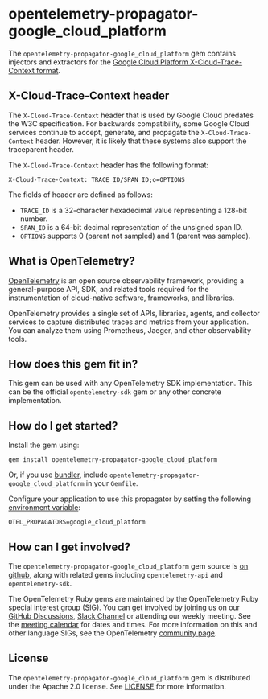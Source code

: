 # opentelemetry-propagator-google_cloud_platform

The `opentelemetry-propagator-google_cloud_platform` gem contains injectors and extractors for the
[Google Cloud Platform X-Cloud-Trace-Context format][gcp-spec].

## X-Cloud-Trace-Context header

The `X-Cloud-Trace-Context` header that is used by Google Cloud predates the W3C specification. For backwards compatibility, some Google Cloud services continue to accept, generate, and propagate the `X-Cloud-Trace-Context` header. However, it is likely that these systems also support the traceparent header.

The `X-Cloud-Trace-Context` header has the following format:

```
X-Cloud-Trace-Context: TRACE_ID/SPAN_ID;o=OPTIONS
```

The fields of header are defined as follows:

- `TRACE_ID` is a 32-character hexadecimal value representing a 128-bit number.
- `SPAN_ID` is a 64-bit decimal representation of the unsigned span ID.
- `OPTIONS` supports 0 (parent not sampled) and 1 (parent was sampled).

## What is OpenTelemetry?

[OpenTelemetry][opentelemetry-home] is an open source observability framework, providing a general-purpose API, SDK, and related tools required for the instrumentation of cloud-native software, frameworks, and libraries.

OpenTelemetry provides a single set of APIs, libraries, agents, and collector services to capture distributed traces and metrics from your application. You can analyze them using Prometheus, Jaeger, and other observability tools.

## How does this gem fit in?

This gem can be used with any OpenTelemetry SDK implementation. This can be the official `opentelemetry-sdk` gem or any other concrete implementation.

## How do I get started?

Install the gem using:

```console
gem install opentelemetry-propagator-google_cloud_platform
```

Or, if you use [bundler][bundler-home], include `opentelemetry-propagator-google_cloud_platform` in your `Gemfile`.

Configure your application to use this propagator by setting the following [environment variable][envars]:

```console
OTEL_PROPAGATORS=google_cloud_platform
```

## How can I get involved?

The `opentelemetry-propagator-google_cloud_platform` gem source is [on github][repo-github], along with related gems including `opentelemetry-api` and `opentelemetry-sdk`.

The OpenTelemetry Ruby gems are maintained by the OpenTelemetry Ruby special interest group (SIG). You can get involved by joining us on our [GitHub Discussions][discussions-url], [Slack Channel][slack-channel] or attending our weekly meeting. See the [meeting calendar][community-meetings] for dates and times. For more information on this and other language SIGs, see the OpenTelemetry [community page][ruby-sig].

## License

The `opentelemetry-propagator-google_cloud_platform` gem is distributed under the Apache 2.0 license. See [LICENSE][license-github] for more information.

[opentelemetry-home]: https://opentelemetry.io
[bundler-home]: https://bundler.io
[repo-github]: https://github.com/open-telemetry/opentelemetry-ruby
[license-github]: https://github.com/open-telemetry/opentelemetry-ruby-contrib/blob/main/LICENSE
[ruby-sig]: https://github.com/open-telemetry/community#ruby-sig
[community-meetings]: https://github.com/open-telemetry/community#community-meetings
[slack-channel]: https://cloud-native.slack.com/archives/C01NWKKMKMY
[discussions-url]: https://github.com/open-telemetry/opentelemetry-ruby/discussions
[gcp-spec]: https://cloud.google.com/appengine/docs/standard/writing-application-logs
[rfc7230-url]: https://tools.ietf.org/html/rfc7230#section-3.2
[fields-spec-url]: https://github.com/open-telemetry/opentelemetry-specification/blob/master/specification/context/api-propagators.md#fields
[envars]: https://github.com/open-telemetry/opentelemetry-specification/blob/v1.20.0/specification/sdk-environment-variables.md#general-sdk-configuration
